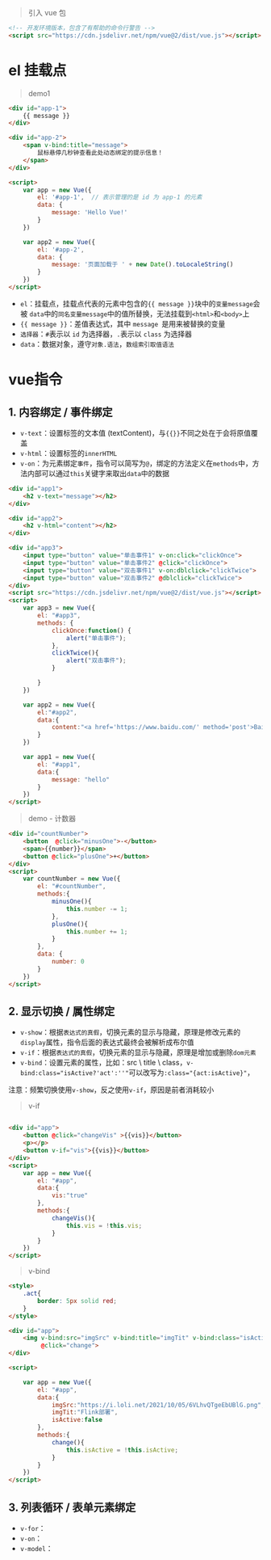 > 引入 vue  包

```html
<!-- 开发环境版本，包含了有帮助的命令行警告 -->
<script src="https://cdn.jsdelivr.net/npm/vue@2/dist/vue.js"></script>
```

# el 挂载点

> demo1

```html
<div id="app-1">
    {{ message }}     
</div>

<div id="app-2">
    <span v-bind:title="message"> 
        鼠标悬停几秒钟查看此处动态绑定的提示信息！
    </span>
</div>

<script>
    var app = new Vue({
        el: '#app-1',  // 表示管理的是 id 为 app-1 的元素
        data: {
            message: 'Hello Vue!'
        }
    })

    var app2 = new Vue({
        el: '#app-2',
        data: {
            message: '页面加载于 ' + new Date().toLocaleString()
        }
    })
</script>
```

* `el`：挂载点，挂载点代表的元素中包含的`{{ message }}`块中的`变量message`会被 `data`中的`同名变量message`中的值所替换，无法挂载到`<html>`和`<body>`上
* `{{ message }}`：差值表达式，其中 `message `是用来被替换的变量
* `选择器`：`#`表示以 `id` 为选择器，`.`表示以 `class` 为选择器
* `data`：数据对象，遵守`对象.语法`，`数组索引取值语法`



# vue指令

## 1. 内容绑定 / 事件绑定

* `v-text`：设置标签的文本值 (textContent)，与`{{}}`不同之处在于会将原值覆盖
* `v-html`：设置标签的`innerHTML`
* `v-on`：为元素绑定`事件`，指令可以简写为`@`，绑定的方法定义在`methods`中，方法内部可以通过`this`关键字来取出`data`中的数据

```html
<div id="app1">
    <h2 v-text="message"></h2>
</div>

<div id="app2">
    <h2 v-html="content"></h2>
</div>

<div id="app3">
    <input type="button" value="单击事件1" v-on:click="clickOnce">
    <input type="button" value="单击事件2" @click="clickOnce">
    <input type="button" value="双击事件1" v-on:dblclick="clickTwice">
    <input type="button" value="双击事件2" @dblclick="clickTwice">
</div>
<script src="https://cdn.jsdelivr.net/npm/vue@2/dist/vue.js"></script>
<script>
    var app3 = new Vue({
        el: "#app3",
        methods: {
            clickOnce:function() {
                alert("单击事件");
            },
            clickTwice(){
                alert("双击事件");
            }

        }
    })

    var app2 = new Vue({
        el:"#app2",
        data:{
            content:"<a href='https://www.baidu.com/' method='post'>Baidu</a>"
        }
    })

    var app1 = new Vue({
        el: "#app1",
        data:{
            message: "hello"
        }
    })
</script>
```



> demo - 计数器

```html
<div id="countNumber">
    <button  @click="minusOne">-</button>
    <span>{{number}}</span>
    <button @click="plusOne">+</button>
</div>
<script>
    var countNumber = new Vue({
        el: "#countNumber",
        methods:{
            minusOne(){
                this.number -= 1;
            },
            plusOne(){
                this.number += 1;
            }
        },
        data: {
            number: 0
        }
    })
</script>
```



## 2. 显示切换 / 属性绑定
* `v-show`：根据`表达式的真假`，切换元素的显示与隐藏，原理是修改元素的`display`属性，指令后面的表达式最终会被解析成布尔值
* `v-if`：根据`表达式的真假`，切换元素的显示与隐藏，原理是增加或删除`dom元素`
* `v-bind`：设置元素的属性，比如：src \ title \ class，`v-bind:class="isActive?'act':''"`可以改写为`:class="{act:isActive}"`，

注意：频繁切换使用`v-show`，反之使用`v-if`，原因是前者消耗较小

> v-if

```html

<div id="app">
    <button @click="changeVis" >{{vis}}</button>
    <p></p>
    <button v-if="vis">{{vis}}</button>
</div>
<script>
    var app = new Vue({
        el: "#app",
        data:{
            vis:"true"
        },
        methods:{
            changeVis(){
                this.vis = !this.vis;
            }
        }
    })
</script>
```

> v-bind

```html
<style>
    .act{
        border: 5px solid red;
    }
</style>

<div id="app">
    <img v-bind:src="imgSrc" v-bind:title="imgTit" v-bind:class="isActive?'act':''"
         @click="change">
</div>

<script>

    var app = new Vue({
        el: "#app",
        data:{
            imgSrc:"https://i.loli.net/2021/10/05/6VLhvQTgeEbUBlG.png",
            imgTit:"Flink部署",
            isActive:false
        },
        methods:{
            change(){
                this.isActive = !this.isActive;
            }
        }
    })
</script>
```




## 3. 列表循环 / 表单元素绑定
* `v-for`：
* `v-on`：
* `v-model`：



